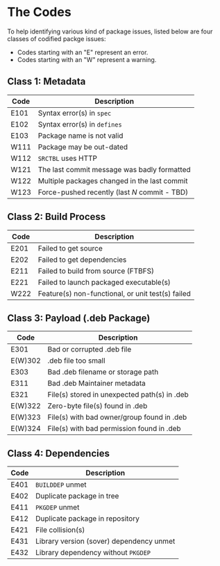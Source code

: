 <!-- TITLE: List Of Package Issue Codes -->
<!-- SUBTITLE: Reference List of Package Issue Codes -->

# The Codes
To help identifying various kind of package issues, listed below are four classes of codified packge issues:

- Codes starting with an "E" represent an error.
- Codes starting with an "W" represent a warning.

## Class 1: Metadata

| Code | Description |
|-----------|----------------------|
| E101 | Syntax error(s) in `spec` |
| E102 | Syntax error(s) in `defines` |
| E103 | Package name is not valid |
| W111 | Package may be out-dated |
| W112 | `SRCTBL` uses HTTP |
| W121 | The last commit message was badly formatted |
| W122 | Multiple packages changed in the last commit |
| W123 | Force-pushed recently (last *N* commit - TBD) |

## Class 2: Build Process

| Code | Description |
|-----------|----------------------|
| E201 | Failed to get source |
| E202 | Failed to get dependencies |
| E211 | Failed to build from source (FTBFS) |
| E221 | Failed to launch packaged executable(s) |
| W222 | Feature(s) non-functional, or unit test(s) failed |

## Class 3: Payload (.deb Package)

| Code | Description |
|-----------|----------------------|
| E301 | Bad or corrupted .deb file |
| E(W)302 | .deb file too small |
| E303 | Bad .deb filename or storage path |
| E311 | Bad .deb Maintainer metadata |
| E321 | File(s) stored in unexpected path(s) in .deb |
| E(W)322 | Zero-byte file(s) found in .deb |
| E(W)323 | File(s) with bad owner/group found in .deb |
| E(W)324 | File(s) with bad permission found in .deb |

## Class 4: Dependencies

| Code | Description |
|-----------|----------------------|
| E401 | `BUILDDEP` unmet |
| E402 | Duplicate package in tree |
| E411 | `PKGDEP` unmet |
| E412 | Duplicate package in repository |
| E421 | File collision(s) |
| E431 | Library version (sover) dependency unmet |
| E432 | Library dependency without `PKGDEP` |